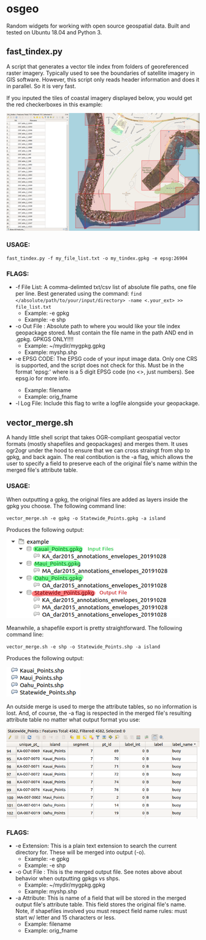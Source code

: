 # osgeo

Random widgets for working with open source geospatial data. Built and tested on Ubuntu 18.04 and Python 3.

## fast_tindex.py

A script that generates a vector tile index from folders of georeferenced raster imagery. Typically used to see the boundaries of satellite imagery in GIS software. However, this script only reads header information and does it in parallel. So it is very fast. 

If you inputed the tiles of coastal imagery displayed below, you would get the red checkerboxes in this example:

![gpkg_output](/images/fast_tindex_example.png)

 ### USAGE:
 
 `fast_tindex.py -f my_file_list.txt -o my_tindex.gpkg -e epsg:26904`
 
### FLAGS:
* -f File List:  A comma-delimted txt/csv list of absolute file paths, one file per line. Best generated using the command:
`find </absolute/path/to/your/input/directory> -name <.your_ext> >> file_list.txt`
  * Example: -e gpkg
  * Example: -e shp
* -o Out File : Absolute path to where you would like your tile index geopackage stored. Must contain the file name in the path AND end in .gpkg. GPKGS ONLY!!!!
  * Example: ~/mydir/mygpkg.gpkg
  * Example: myshp.shp
* -e EPSG CODE: The EPSG code of your input image data. Only one CRS is supported, and the script does not check for this. Must be in the format 'epsg:<XXXXX>' where <XXXXX> is a 5 digit EPSG code (no <>, just numbers). See epsg.io for more info. 
  * Example: filename
  * Example: orig_fname
 * -l Log File: Include this flag to write a logfile alongside your geopackage.
 

## vector_merge.sh

A handy little shell script that takes OGR-compliant geospatial vector formats (mostly shapefiles and geopackages) and merges them. It uses ogr2ogr under the hood to ensure that we can cross straingt from shp to gpkg, and back again. The real contibution is the -a flag, which allows the user to specify a field to preserve each of the original file's name within the merged file's attribute table.
                
### USAGE:

When outputting a gpkg, the original files are added as layers inside the gpkg you choose. The following command line:

`vector_merge.sh -e gpkg -o Statewide_Points.gpkg -a island`

Produces the following output:

![gpkg_output](/images/vector_merge_gpkg_out.png)

Meanwhile, a shapefile export is pretty straightforward. The following command line:

`vector_merge.sh -e shp -o Statewide_Points.shp -a island`

Produces the following output:

![shp_output](/images/vector_merge_shp_out.png)

An outside merge is used to merge the attribute tables, so no information is lost. And, of course, the -a flag is respected in the merged file's resulting attribute table no matter what output format you use:

![attr_output](/images/vector_merge_attr_out.png)

### FLAGS:
* -e Extension: This is a plain text extension to search the current directory for. These will be merged into output (-o). 
  * Example: -e gpkg
  * Example: -e shp
* -o Out File : This is the merged output file. See notes above about behavior when outputting gpkgs vs shps.
  * Example: ~/mydir/mygpkg.gpkg
  * Example: myshp.shp
* -a Attribute: This is name of a field that will be stored in the merged output file's attribute table. This field stores the original file's name. Note, if shapefiles involved you must respect field name rules: must start w/ letter and 15 characters or less.
  * Example: filename
  * Example: orig_fname


